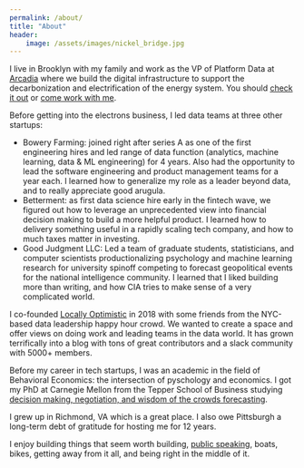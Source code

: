 ```yaml
---
permalink: /about/
title: "About"
header: 
    image: /assets/images/nickel_bridge.jpg
---
```


I live in Brooklyn with my family and work as the VP of Platform Data at [Arcadia](https://www.arcadia.com/arc) where we build the digital infrastructure to support the decarbonization and electrification of the energy system. You should [check it out](https://arcadia.com/referral?promo=sam98640) or [come work with me](https://www.arcadia.com/careers).

Before getting into the electrons business, I led data teams at three other startups: 
- Bowery Farming: joined right after series A as one of the first engineering hires and led range of data function (analytics, machine learning, data & ML engineering) for 4 years. Also had the opportunity to lead the software engineering and product management teams for a year each. I learned how to generalize my role as a leader beyond data, and to really appreciate good arugula. 
- Betterment: as first data science hire early in the fintech wave, we figured out how to leverage an unprecedented view into financial decision making to build a more helpful product. I learned how to delivery something useful in a rapidly scaling tech company, and how to much taxes matter in investing. 
- Good Judgment LLC: Led a team of graduate students, statisticians, and computer scientists productionalizing psychology and machine learning research for university spinoff competing to forecast geopolitical events for the national intelligence community. I learned that I liked building more than writing, and how CIA tries to make sense of a very complicated world.

I co-founded [Locally Optimistic](https://locallyoptimistic.com/) in 2018 with some friends from the NYC-based data leadership happy hour crowd. We wanted to create a space and offer views on doing work and leading teams in the data world. It has grown terrifically into a blog with tons of great contributors and a slack community with 5000+ members. 

Before my career in tech startups, I was an academic in the field of Behavioral Economics: the intersection of pyschology and economics. I got my PhD at Carnegie Mellon from the Tepper School of Business studying [decision making, negotiation, and wisdom of the crowds forecasting](https://scholar.google.com/citations?user=8qB_WcUAAAAJ&hl=en).

I grew up in Richmond, VA which is a great place. I also owe Pittsburgh a long-term debt of gratitude for hosting me for 12 years.

I enjoy building things that seem worth building, [public speaking](/categories/#talks), boats, bikes, getting away from it all, and being right in the middle of it.

